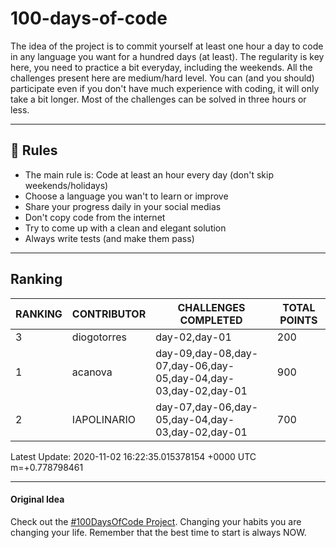 # 100-days-of-code

The idea of the project is to commit yourself at least one hour a day to code in any language you want for a hundred days (at least). The regularity is key here, you need to practice a bit everyday, including the weekends.
All the challenges present here are medium/hard level. You can (and you should) participate even if you don't have much experience with coding, it will only take a bit longer.
Most of the challenges can be solved in three hours or less.

---

## 🚩 Rules

- The main rule is: Code at least an hour every day (don't skip weekends/holidays)
- Choose a language you wan't to learn or improve
- Share your progress daily in your social medias
- Don't copy code from the internet
- Try to come up with a clean and elegant solution
- Always write tests (and make them pass)

---

## Ranking

| RANKING | CONTRIBUTOR |                      CHALLENGES COMPLETED                      | TOTAL POINTS |
|---------|-------------|----------------------------------------------------------------|--------------|
|       3 | diogotorres | day-02,day-01                                                  |          200 |
|       1 | acanova     | day-09,day-08,day-07,day-06,day-05,day-04,day-03,day-02,day-01 |          900 |
|       2 | IAPOLINARIO | day-07,day-06,day-05,day-04,day-03,day-02,day-01               |          700 |

Latest Update: 2020-11-02 16:22:35.015378154 +0000 UTC m=+0.778798461

---

#### Original Idea

Check out the [#100DaysOfCode Project](https://www.100daysofcode.com/). Changing your habits you are changing your life. Remember that the best time to start is always NOW.
